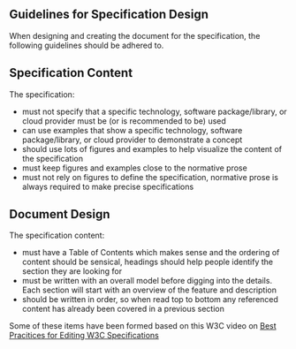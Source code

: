Guidelines for Specification Design
-----------------------------------

When designing and creating the document for the specification, the following guidelines should be adhered to.

Specification Content
---------------------

The specification:
* must not specify that a specific technology, software package/library, or cloud provider must be (or is recommended to be) used
* can use examples that show a specific technology, software package/library, or cloud provider to demonstrate a concept
* should use lots of figures and examples to help visualize the content of the specification
* must keep figures and examples close to the normative prose
* must not rely on figures to define the specification, normative prose is always required to make precise specifications


Document Design
--------------

The specification content:
* must have a Table of Contents which makes sense and the ordering of content should be sensical, headings should help people identify the section they are looking for
* must be written with an overall model before digging into the details. Each section will start with an overview of the feature and description
* should be written in order, so when read top to bottom any referenced content has already been covered in a previous section

Some of these items have been formed based on this W3C video on [Best Pracitices for Editing W3C Specifications](https://www.youtube.com/watch?v=FdB8mqlf1l8)
